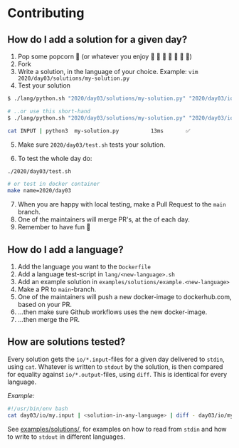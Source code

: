 # Contributing

## How do I add a solution for a given day?

1. Pop some popcorn :popcorn: (or whatever you enjoy :lollipop: :champagne: :milk_glass: :wine_glass: :tropical_drink: :chocolate_bar: :beer:)
2. Fork
3. Write a solution, in the language of your choice. Example: `vim 2020/day03/solutions/my-solution.py`
4. Test your solution

```sh
$ ./lang/python.sh "2020/day03/solutions/my-solution.py" "2020/day03/io/my.input 2020/day03/io/my.output"

# ..or use this short-hand
$ ./lang/python.sh "2020/day03/solutions/my-solution.py" "2020/day03/io/*"

cat INPUT | python3  my-solution.py          13ms       ✅
```

5. Make sure `2020/day03/test.sh` tests your solution.

6. To test the whole day do:
```sh
./2020/day03/test.sh

# or test in docker container
make name=2020/day03
```

7. When you are happy with local testing, make a Pull Request to the `main` branch.
8. One of the maintainers will merge PR's, at the of each day.
9. Remember to have fun :tada:


## How do I add a language?

1. Add the language you want to the `Dockerfile`
2. Add a language test-script in `lang/<new-language>.sh`
3. Add an example solution in `examples/solutions/example.<new-language>`
4. Make a PR to `main`-branch.
5. One of the maintainers will push a new docker-image to dockerhub.com, based on your PR.
6. ...then make sure Github workflows uses the new docker-image.
7. ...then merge the PR.

## How are solutions tested?

Every solution gets the `io/*.input`-files for a given day delivered to `stdin`, using `cat`. Whatever is written to `stdout` by the solution, is then compared for equality against `io/*.output`-files, using `diff`. This is identical for every language.

*Example:*
```sh
#!/usr/bin/env bash
cat day03/io/my.input | <solution-in-any-language> | diff - day03/io/my.output
```

See [examples/solutions/](https://github.com/Arxcis/adventofcode2020/tree/main/examples/solutions), for examples on how to read from `stdin` and how to write to `stdout` in different languages.

